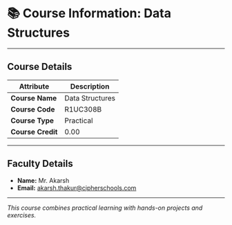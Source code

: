 # 📚 Course Information: Data Structures

---

## Course Details

| Attribute       | Description                   |
|-----------------|------------------------------|
| **Course Name** | Data Structures               |
| **Course Code** | R1UC308B                     |
| **Course Type** | Practical                    |
| **Course Credit** | 0.00                       |

---

## Faculty Details

- **Name:** Mr. Akarsh
- **Email:** [akarsh.thakur@cipherschools.com](mailto:akarsh.thakur@cipherschools.com)

---

*This course combines practical learning with hands-on projects and exercises.*
